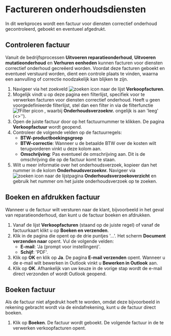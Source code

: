# Factureren onderhoudsdiensten 

In dit werkproces wordt een factuur voor diensten correctief onderhoud gecontroleerd, geboekt en eventueel afgedrukt. 

## Controleren factuur

Vanuit de bedrijfsprocessen **Uitvoeren reparatieonderhoud**, **Uitvoeren mutatieonderhoud** en **Verhuren eenheden** kunnen facturen voor diensten correctief onderhoud gecreëerd worden. Voordat deze facturen geboekt en eventueel verstuurd worden, dient een controle plaats te vinden, waarna een aanvulling of correctie noodzakelijk kan blijken te zijn.

 1. Navigeer via het zoekveld ![zoeken icon](/assets/images/zoeken.png "zoeken icon") naar de lijst **Verkoopfacturen**.
 2. Mogelijk vindt u op deze pagina een filterlijst, specifiek voor te verwerken facturen voor diensten correctief onderhoud. Heeft u geen voorgedefinieerde filterlijst, stel dan een filter in via de filterfunctie ![fFilter picon](/asseimage/filter.png " iconPictog") , waarbij **Onderhoudsverzoeknr.** ongelijk is aan 'leeg' (<>'').
 3. Open de juiste factuur door op het factuurnummer te klikken. De pagina **Verkoopfactuur** wordt geopend.
 4. Controleer de volgende velden op de factuurregels:
	* **BTW-productboekingsgroep**
	* **BTW-correctie**: Wanneer u de betaalde BTW over de kosten wilt terugvorderen vinkt u deze kolom aan.
	* **Omschrijving**: Pas eventueel de omschrijving aan. Dit is de omschrijving die op de factuur komt te staan.
 5. Wilt u meer informatie over het onderhoudsverzoek, kopieer dan het nummer in de kolom **Onderhoudsverzoeknr.** Navigeer via ![zoeken icon](/assets/images/zoeken.png "zoeken icon") naar de lijstpagina **Onderhoudsverzoekoverzicht** en gebruik het nummer om het juiste onderhoudsverzoek op te zoeken. 

## Boeken en afdrukken factuur

Wanneer u de factuur wilt versturen naar de klant, bijvoorbeeld in het geval van reparatieonderhoud, dan kunt u de factuur boeken en afdrukken. 

 1. Vanaf de lijst **Verkoopfacturen** (staand op de juiste regel) of vanaf de factuurkaart klikt u op **Boeken en verzenden**.
 2. Klik in de pagina die opent op de drie puntjes '...'. Het scherm **Document verzenden naar** opent. Vul de volgende velden:
	* **E-mail**: 'Ja (prompt voor instellingen)'.
	* **Schijf**: 'PDF'.
 3. Klik op **OK** en klik op **Ja**. De pagina **E-mail verzenden** opent. Wanneer u de e-mail wilt bewerken in Outlook vinkt u **Bewerken in Outlook** aan. 
 4. Klik op **OK**. Afhankelijk van uw keuze in de vorige stap wordt de e-mail direct verzonden of wordt Outlook geopend.

## Boeken factuur

Als de factuur niet afgedrukt hoeft te worden, omdat deze bijvoorbeeld in rekening gebracht wordt via de eindafrekening, kunt u de factuur direct boeken. 

 1. Klik op **Boeken**. De factuur wordt geboekt. De volgende factuur in de te verwerken verkoopfacturen opent. 

<!--stackedit_data:
eyJoaXN0b3J5IjpbLTU0NzQ0MTA1OSw0MTA4MjMwMzgsLTE4OD
Y4NTE1NzAsLTE5Mjk2NDc3OV19
-->